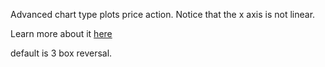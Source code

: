 Advanced chart type plots price action. Notice that the x axis is not linear.

Learn more about it [here](http://stockcharts.com/docs/doku.php?id=other-tools:pnf-charts)

default is 3 box reversal.